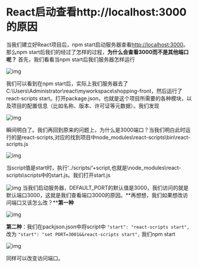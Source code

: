 # React启动查看http://localhost:3000的原因

当我们建立好React项目后，npm start启动服务器查看[http://localhost:3000](https://link.jianshu.com?t=http%3A%2F%2Flocalhost%3A3000)。那么npm start后我们的经过了怎样的过程，**为什么会查看3000而不是其他端口呢？**
 首先，我们看看当npm start后我们服务器怎样运行

![img](https:////upload-images.jianshu.io/upload_images/10205349-10949eef738155c5.png?imageMogr2/auto-orient/strip|imageView2/2/w/640/format/webp)

我们可以看到在npm start后，实际上我们服务器去了C:\Users\Administrator\react\myworkspace\shopping-front，然后运行了react-scripts start。打开package.json，也就是这个项目所需要的各种模块，以及项目的配置信息（比如名称、版本、许可证等元数据）。我们发现

![img](https:////upload-images.jianshu.io/upload_images/10205349-ba0e0bffed06c0b7.png?imageMogr2/auto-orient/strip|imageView2/2/w/338/format/webp)

瞬间明白了。我们再回到原来的问题上，为什么是3000端口？当我们明白此时运行的是react-scripts,对应的找到项目中node_modules\react-scripts\bin\react-scripts.js

![img](https:////upload-images.jianshu.io/upload_images/10205349-82655fa638571590.png?imageMogr2/auto-orient/strip|imageView2/2/w/440/format/webp)

当script值是start时，执行‘../scripts/’+script,也就是\node_modules\react-scripts\scripts中的start.js。我们打开start.js


![img](https:////upload-images.jianshu.io/upload_images/10205349-3b39ffdc9e57fd26.png?imageMogr2/auto-orient/strip|imageView2/2/w/511/format/webp)
 当我们启动服务器，DEFAULT_PORT的默认值是3000，我们访问的就是默认端口3000，这就是我们查看端口3000的原因。**再想想，我们如果想改访问端口又该怎么改？****第一种**



![img](https:////upload-images.jianshu.io/upload_images/10205349-14a0df190c735ba6.png?imageMogr2/auto-orient/strip|imageView2/2/w/644/format/webp)

**第二种**：我们在packjson.json中将script中
 `"start": "react-scripts start",`
 改为
 `"start": "set PORT=3001&&react-scripts start",`
 我们npm start

![img](https:////upload-images.jianshu.io/upload_images/10205349-7ac14c789b5f061b.png?imageMogr2/auto-orient/strip|imageView2/2/w/645/format/webp)

同样可以改变访问端口。